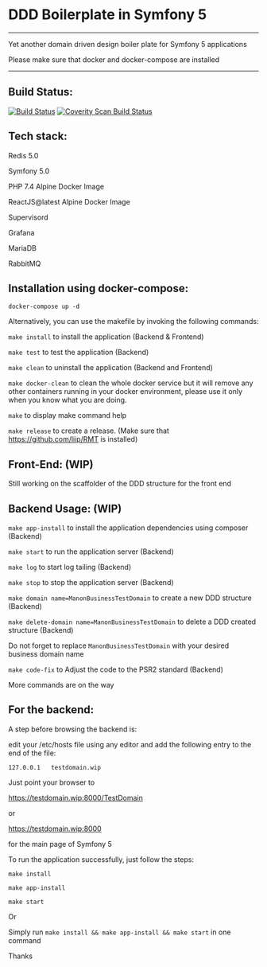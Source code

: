 # DDD Boilerplate in Symfony 5
________________________________________________________________________________

Yet another domain driven design boiler plate for Symfony 5 applications

Please make sure that docker and docker-compose are installed
________________________________________________________________________________

Build Status:
--------------
[![Build Status](https://travis-ci.org/mostafaahamidmanon/symfony5dddboilerplate.svg?branch=master)](https://travis-ci.org/mostafaahamidmanon/symfony5dddboilerplate)
<a href="https://scan.coverity.com/projects/mostafaahamidmanon-symfony5dddboilerplate">
  <img alt="Coverity Scan Build Status"
       src="https://scan.coverity.com/projects/21378/badge.svg"/>
</a>


Tech stack:
------------

Redis 5.0

Symfony 5.0

PHP 7.4 Alpine Docker Image

ReactJS@latest Alpine Docker Image

Supervisord

Grafana

MariaDB

RabbitMQ


Installation using docker-compose:
------------------------------------

``` docker-compose up -d ```

Alternatively, you can use the makefile by invoking the following commands:

``` make install ``` to install the application (Backend & Frontend)

``` make test ``` to test the application (Backend)

``` make clean ``` to uninstall the application (Backend and Frontend)

``` make docker-clean ``` to clean the whole docker service but it will remove any other containers running in your docker environment, please use it only when you know what you are doing.

``` make ``` to display make command help

``` make release ``` to create a release. (Make sure that https://github.com/liip/RMT is installed)


Front-End: (WIP)
-----------------

Still working on the scaffolder of the DDD structure for the front end


Backend Usage: (WIP)
---------------------

``` make app-install ``` to install the application dependencies using composer (Backend)

``` make start ``` to run the application server (Backend)

``` make log ``` to start log tailing (Backend)

``` make stop ``` to stop the application server (Backend)

``` make domain name=ManonBusinessTestDomain ``` to create a new DDD structure (Backend)

``` make delete-domain name=ManonBusinessTestDomain ``` to delete a DDD created structure (Backend)

Do not forget to replace ``` ManonBusinessTestDomain ``` with your desired business domain name

``` make code-fix ``` to Adjust the code to the PSR2 standard (Backend)

More commands are on the way


For the backend:
-----------------

A step before browsing the backend is:

edit your /etc/hosts file using any editor and add the following entry to the end of the file:

``` 127.0.0.1   testdomain.wip ```

Just point your browser to 

https://testdomain.wip:8000/TestDomain 

or 

https://testdomain.wip:8000 

for the main page of Symfony 5

To run the application successfully, just follow the steps:

``` make install ```

``` make app-install ```

``` make start ```

Or

Simply run ``` make install && make app-install && make start ``` in one command


Thanks